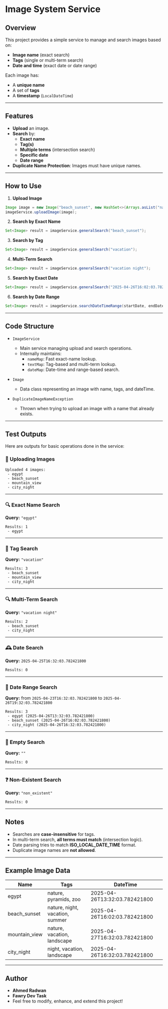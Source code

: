 
# Image System Service

## Overview
This project provides a simple service to manage and search images based on:
- **Image name** (exact search)
- **Tags** (single or multi-term search)
- **Date and time** (exact date or date range)

Each image has:
- A **unique name**
- A set of **tags**
- A **timestamp** (`LocalDateTime`)

---

## Features
- **Upload** an image.
- **Search** by:
  - **Exact name**
  - **Tag(s)**
  - **Multiple terms** (intersection search)
  - **Specific date**
  - **Date range**
- **Duplicate Name Protection**: Images must have unique names.

---

## How to Use

1. **Upload Image**

```java
Image image = new Image("beach_sunset", new HashSet<>(Arrays.asList("nature", "night", "vacation", "summer")), LocalDateTime.now());
imageService.uploadImage(image);
```

2. **Search by Exact Name**

```java
Set<Image> result = imageService.generalSearch("beach_sunset");
```

3. **Search by Tag**

```java
Set<Image> result = imageService.generalSearch("vacation");
```

4. **Multi-Term Search**

```java
Set<Image> result = imageService.generalSearch("vacation night");
```

5. **Search by Exact Date**

```java
Set<Image> result = imageService.generalSearch("2025-04-26T16:02:03.782421800");
```

6. **Search by Date Range**

```java
Set<Image> result = imageService.searchDateTimeRange(startDate, endDate);
```

---

## Code Structure

- `ImageService`
  - Main service managing upload and search operations.
  - Internally maintains:
    - `nameMap`: Fast exact-name lookup.
    - `textMap`: Tag-based and multi-term lookup.
    - `dateMap`: Date-time and range-based search.

- `Image`
  - Data class representing an image with name, tags, and dateTime.

- `DuplicateImageNameException`
  - Thrown when trying to upload an image with a name that already exists.

---

## Test Outputs

Here are outputs for basic operations done in the service:

### 📸 Uploading Images

```
Uploaded 4 images:
 - egypt
 - beach_sunset
 - mountain_view
 - city_night
```

---

### 🔍 Exact Name Search

**Query:** `"egypt"`

```
Results: 1
 - egypt
```

---

### 🔖 Tag Search

**Query:** `"vacation"`

```
Results: 3
 - beach_sunset
 - mountain_view
 - city_night
```

---

### 🔍 Multi-Term Search

**Query:** `"vacation night"`

```
Results: 2
 - beach_sunset
 - city_night
```

---

### 🕰️ Date Search

**Query:** `2025-04-25T16:32:03.782421800`

```
Results: 0
```

---

### 📆 Date Range Search

**Query:** from `2025-04-23T16:32:03.782421800` to `2025-04-26T19:32:03.782421800`

```
Results: 3
 - egypt (2025-04-26T13:32:03.782421800)
 - beach_sunset (2025-04-26T16:02:03.782421800)
 - city_night (2025-04-26T16:32:03.782421800)
```

---

### 🚫 Empty Search

**Query:** `""`

```
Results: 0
```

---

### ❓ Non-Existent Search

**Query:** `"non_existent"`

```
Results: 0
```

---

## Notes
- Searches are **case-insensitive** for tags.
- In multi-term search, **all terms must match** (intersection logic).
- Date parsing tries to match **ISO_LOCAL_DATE_TIME** format.
- Duplicate image names are **not allowed**.

---

## Example Image Data

| Name           | Tags                          | DateTime                         |
|----------------|-------------------------------|----------------------------------|
| egypt          | nature, pyramids, zoo         | 2025-04-26T13:32:03.782421800    |
| beach_sunset   | nature, night, vacation, summer| 2025-04-26T16:02:03.782421800    |
| mountain_view  | nature, vacation, landscape    | 2025-04-27T16:32:03.782421800    |
| city_night     | night, vacation, landscape     | 2025-04-26T16:32:03.782421800    |

---

## Author
- **Ahmed Radwan**
- **Fawry Dev Task**
- Feel free to modify, enhance, and extend this project!

